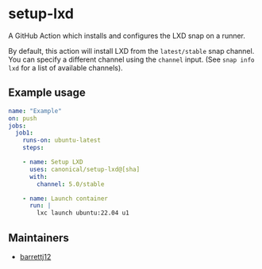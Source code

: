 # setup-lxd

A GitHub Action which installs and configures the LXD snap on a runner.

By default, this action will install LXD from the `latest/stable` snap channel. You can specify a different channel using the `channel` input. (See `snap info lxd` for a list of available channels).

## Example usage

```yaml
name: "Example"
on: push
jobs:
  job1:
    runs-on: ubuntu-latest
    steps:

    - name: Setup LXD
      uses: canonical/setup-lxd@[sha]
      with:
        channel: 5.0/stable

    - name: Launch container
      run: |
        lxc launch ubuntu:22.04 u1
```

## Maintainers

- [barrettj12](https://github.com/barrettj12)